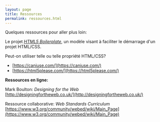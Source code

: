 ```yaml
---
layout: page
title: Ressources
permalink: ressources.html
---
```


Quelques ressources pour aller plus loin:

Le projet *[HTML5 Boilerplate](https://html5boilerplate.com)*, un modèle visant à faciliter le démarrage d'un projet HTML/CSS. 

Peut-on utiliser telle ou telle propriété HTML/CSS?

* [https://caniuse.com/](https://caniuse.com/)
* [https://html5please.com/](https://html5please.com/)

**Ressources en ligne:**

Mark Boulton: *Designing for the Web*   
[http://designingfortheweb.co.uk/](http://designingfortheweb.co.uk/)

Ressource collaborative: *Web Standards Curriculum*   
[https://www.w3.org/community/webed/wiki/Main_Page](https://www.w3.org/community/webed/wiki/Main_Page)


